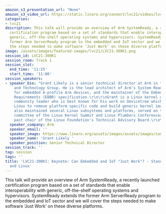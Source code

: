 ```yaml
---
amazon_s3_presentation_url: "None"
amazon_s3_video_url: https://static.linaro.org/connect/lvc21/videos/lvc21-300k1.mp4
categories:
- lvc21
description: This talk will provide an overview of Arm SystemReady, a recently launched
  certification program based on a set of standards that enable interoperability with
  generic, off-the-shelf operating systems and hypervisors. SystemReady extends the
  former Arm ServerReady program to the embedded and IoT sector and we will cover
  the steps needed to make software ‘Just Work’ on these diverse platforms.
image: /assets/images/featured-images/lvc21/LVC21-300K1.png
session_id: LVC21-300K1
session_room: Track 1
session_slot:
  end_time: '11:25'
  start_time: '11:00'
session_speakers:
- speaker_bio: "Grant Likely is a senior technical director at Arm in the Architecture
    and Technology Group. He is the lead architect of Arm's System Ready IR program
    for embedded A-profile Arm devices, and the maintainer of the Embedded Base Boot
    Requirements (EBBR) specification.\r\n\r\nGrant is a Linux kernel developer and
    community leader who is best known for his work on Devicetree which enabled Arm
    Linux to remove platform specific code and build generic kernel images. He has
    also maintained several Linux subsystems and platforms, served on the organizing
    committee of the Linux Kernel Summit and Linux Plumbers Conferences, and is a
    past chair of the Linux Foundation's Technical Advisory Board.\r\n\r\n "
  speaker_company: Arm
  speaker_email: ''
  speaker_image: https://www.linaro.org/assets/images/assets/images/content/avatar-placeholder-75-8797d5.png
  speaker_name: 'Grant Likely '
  speaker_position: Senior Technical Director
session_track: ''
tag: session
tags: ''
title: 'LVC21-300K1: Keynote: Can Embedded and IoT "Just Work"?​ - Standards, SystemReady
  and Linux'
---
```


<p>This talk will provide an overview of Arm SystemReady, a recently launched certification program based on a set of standards that enable interoperability with generic, off-the-shelf operating systems and hypervisors. SystemReady extends the former Arm ServerReady program to the embedded and IoT sector and we will cover the steps needed to make software ‘Just Work’ on these diverse platforms.</p>